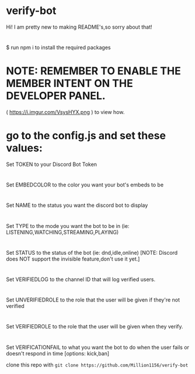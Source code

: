 # verify-bot
 Hi! I am pretty new to making README's,so sorry about that! 
# 
$ run npm i to install the required packages
# NOTE: REMEMBER TO ENABLE THE MEMBER INTENT ON THE DEVELOPER PANEL.
( https://i.imgur.com/VsysHYX.png ) to view how.


# go to the config.js and set these values:
Set TOKEN to your Discord Bot Token
# 
Set EMBEDCOLOR to the color you want your bot's embeds to be
#
Set NAME to the status you want the discord bot to display
#
Set TYPE to the mode you want the bot to be in (ie: LISTENING,WATCHING,STREAMING,PLAYING)
#
Set STATUS to the status of the bot (ie: dnd,idle,online) [NOTE: Discord does NOT support the invisible feature,don't use it yet.]
#
Set VERIFIEDLOG to the channel ID that will log verified users.
#
Set UNVERIFIEDROLE to the role that the user will be given if they're not verified
#
Set VERIFIEDROLE to the role that the user will be given when they verify.
#
Set VERIFICATIONFAIL to what you want the bot to do when the user fails or doesn't respond in time [options: kick,ban]

 clone this repo with ```git clone https://github.com/Million1156/verify-bot```

